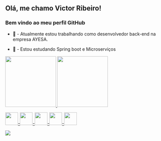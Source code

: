 ## Olá, me chamo Victor Ribeiro! 
### Bem vindo ao meu perfil GitHub




- 🔭 - Atualmente estou trabalhando como desenvolvedor back-end na empresa AYESA.

- 🌱 - Estou estudando Spring boot e Microserviços



<div>
<a href="https://https://github.com/victtorribeiro">
<img height="160em" src="https://github-readme-stats.vercel.app/api?username=victtorribeiro&show_icons=true&theme=dracula&include_all_commits=true&count_private=true" />
<img height="160em" src="https://github-readme-stats.vercel.app/api/top-langs/?username=victtorribeiro&layout=compact&langs_count=7&theme=dracula"  />
</div>

<img src="https://cdn.jsdelivr.net/gh/devicons/devicon/icons/java/java-original.svg" width="40" height="40"/>-<img src="https://cdn.jsdelivr.net/gh/devicons/devicon/icons/javascript/javascript-plain.svg" width="40" height="40" />-<img src="https://cdn.jsdelivr.net/gh/devicons/devicon/icons/react/react-original.svg" width="40" height="40" />-<img src="https://cdn.jsdelivr.net/gh/devicons/devicon/icons/html5/html5-original.svg" width="40" height="40" />-<img src="https://cdn.jsdelivr.net/gh/devicons/devicon/icons/css3/css3-original.svg" width="40" height="40" />


<div>
<a href="https://www.linkedin.com/in/victor-ribeiro-282528bb/" target="_blank"><img src="https://img.shields.io/badge/-LinkedIn-%230077B5?style=for-the-badge&logo=linkedin&logoColor=white" target="_blank"></a>   
</div>
